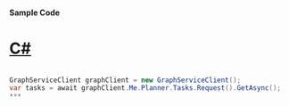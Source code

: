 #### Sample Code
# [C#](#tab/c-sharp)

```C#

GraphServiceClient graphClient = new GraphServiceClient();
var tasks = await graphClient.Me.Planner.Tasks.Request().GetAsync();
*** 

```